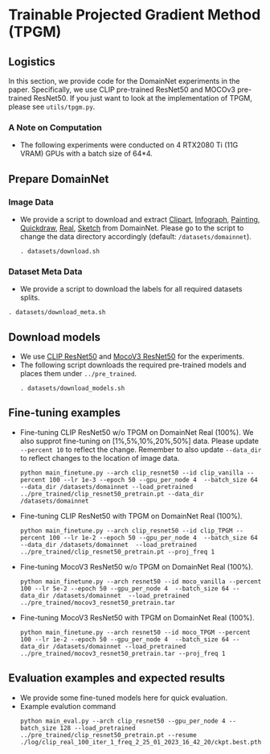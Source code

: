 # Trainable Projected Gradient Method (TPGM)
## Logistics
 In this section, we provide code for the DomainNet experiments in the paper. Specifically, we use CLIP pre-trained ResNet50 and MOCOv3 pre-trained ResNet50. If you just want to look at the implementation of TPGM, please see `utils/tpgm.py`.


### A Note on Computation
- The following experiments were conducted on 4 RTX2080 Ti (11G VRAM) GPUs with a batch size of 64*4. 

## Prepare DomainNet
### Image Data
- We provide a script to download and extract [Clipart](http://csr.bu.edu/ftp/visda/2019/multi-source/groundtruth/clipart.zip), [Infograph](http://csr.bu.edu/ftp/visda/2019/multi-source/infograph.zip), [Painting](http://csr.bu.edu/ftp/visda/2019/multi-source/groundtruth/painting.zip), [Quickdraw](http://csr.bu.edu/ftp/visda/2019/multi-source/quickdraw.zip), [Real](http://csr.bu.edu/ftp/visda/2019/multi-source/real.zip), [Sketch](http://csr.bu.edu/ftp/visda/2019/multi-source/sketch.zip) from DomainNet. Please go to the script to change the data directory accordingly (default: `/datasets/domainnet`). 
    ```
    . datasets/download.sh
    ```
    
### Dataset Meta Data
- We provide a script to download the labels for all required datasets splits. 
```
. datasets/download_meta.sh
```
    
## Download models
- We use [CLIP ResNet50](https://openaipublic.azureedge.net/clip/models/afeb0e10f9e5a86da6080e35cf09123aca3b358a0c3e3b6c78a7b63bc04b6762/RN50.pt) and [MocoV3 ResNet50](https://dl.fbaipublicfiles.com/moco-v3/r-50-1000ep/r-50-1000ep.pth.tar) for the experiments. 
- The following script downloads the required pre-trained models and places them under `../pre_trained`.
    ```
    . datasets/download_models.sh
    ```
## Fine-tuning examples
- Fine-tuning CLIP ResNet50 w/o TPGM on DomainNet Real (100%). We also supprot fine-tuning on [1%,5%,10%,20%,50%] data. Please update `--percent 10` to reflect the change.  Remember to also update `--data_dir` to reflect changes to the location of image data.

    ```
    python main_finetune.py --arch clip_resnet50 --id clip_vanilla --percent 100 --lr 1e-3 --epoch 50 --gpu_per_node 4  --batch_size 64 --data_dir /datasets/domainnet --load_pretrained ../pre_trained/clip_resnet50_pretrain.pt --data_dir /datasets/domainnet
    ```

- Fine-tuning CLIP ResNet50 with TPGM on DomainNet Real (100%). 
    ```
    python main_finetune.py --arch clip_resnet50 --id clip_TPGM --percent 100 --lr 1e-2 --epoch 50 --gpu_per_node 4  --batch_size 64 --data_dir /datasets/domainnet  --load_pretrained ../pre_trained/clip_resnet50_pretrain.pt --proj_freq 1
    ```

- Fine-tuning MocoV3 ResNet50 w/o TPGM on DomainNet Real (100%). 
    ```
    python main_finetune.py --arch resnet50 --id moco_vanilla --percent 100 --lr 5e-2 --epoch 50 --gpu_per_node 4  --batch_size 64 --data_dir /datasets/domainnet  --load_pretrained ../pre_trained/mocov3_resnet50_pretrain.tar 
    ```

- Fine-tuning MocoV3 ResNet50 with TPGM on DomainNet Real (100%). 
    ```
    python main_finetune.py --arch resnet50 --id moco_TPGM --percent 100 --lr 1e-2 --epoch 50 --gpu_per_node 4  --batch_size 64 --data_dir /datasets/domainnet --load_pretrained ../pre_trained/mocov3_resnet50_pretrain.tar --proj_freq 1
    ```

## Evaluation examples and expected results
- We provide some fine-tuned models here for quick evaluation. 
- Example evalution command
    ```
    python main_eval.py --arch clip_resnet50 --gpu_per_node 4 --batch_size 128 --load_pretrained ../pre_trained/clip_resnet50_pretrain.pt --resume ./log/clip_real_100_iter_1_freq_2_25_01_2023_16_42_20/ckpt.best.pth.tar
    ```